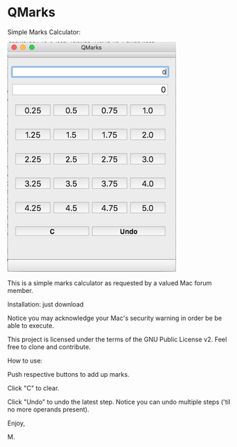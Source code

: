 # QMarks
Simple Marks Calculator:

![Alt text](https://github.com/markusmeyerhofer/QMarks/blob/master/QMarks%20Screenshot.png?raw=true "QMarks Screenshot")


This is a simple marks calculator as requested by a valued Mac forum member.

Installation: just download 

Notice you may acknowledge your Mac's security warning in order be be able to execute.

This project is licensed under the terms of the GNU Public License v2. Feel free to clone and contribute. 

How to use:

Push respective buttons to add up marks. 

Click "C" to clear.

Click "Undo" to undo the latest step. Notice you can undo multiple steps ('til no more operands present).

Enjoy, 

M.